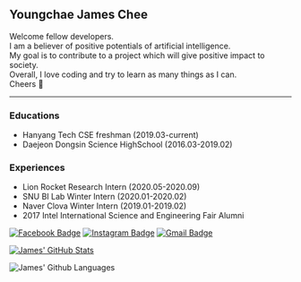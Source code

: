 ## Youngchae James Chee
Welcome fellow developers.<br>
I am a believer of positive potentials of artificial intelligence.<br>
My goal is to contribute to a project which will give positive impact to society. <br>
Overall, I love coding and try to learn as many things as I can.<br>
Cheers 🎉

-----------------------------------------------------------------------------------------
### Educations
- Hanyang Tech CSE freshman (2019.03-current)
- Daejeon Dongsin Science HighSchool (2016.03-2019.02)

### Experiences
- Lion Rocket Research Intern (2020.05-2020.09)
- SNU BI Lab Winter Intern (2020.01-2020.02)
- Naver Clova Winter Intern (2019.01-2019.02)
- 2017 Intel International Science and Engineering Fair Alumni

[![Facebook Badge](https://img.shields.io/badge/-Facebook-3b5998?style=flat-square&logo=facebook&logoColor=white&link=https://www.facebook.com/litcoderr)](https://www.facebook.com/litcoderr)
[![Instagram Badge](https://img.shields.io/badge/-Instagram-8a3ab9?style=flat-square&logo=facebook&logoColor=white&link=https://www.instagram.com/jcheeeeee_z)](https://www.instagram.com/jcheeeeee_z)
[![Gmail Badge](https://img.shields.io/badge/-Gmail-B23121?style=flat-square&logo=facebook&logoColor=white&link=mailto:litcoderr@gmail.com)](mailto:litcoderr@gmail.com)

[![James' GitHub Stats](https://github-readme-stats.vercel.app/api?username=litcoderr&theme=vue-dark)](https://github.com/litcoderr)

![James' Github Languages](https://github-readme-stats.vercel.app/api/top-langs/?username=litcoderr&theme=blue-green)
